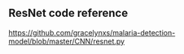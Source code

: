 ## ResNet code reference

https://github.com/gracelynxs/malaria-detection-model/blob/master/CNN/resnet.py

